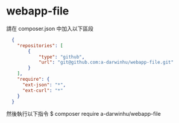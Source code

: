 # webapp-file
請在 composer.json 中加入以下區段

```JSON
  {
    "repositories": [
        {
            "type": "github",
            "url": "git@github.com:a-darwinhu/webapp-file.git"
        }
    ],
    "require": {
      "ext-json": "*",
      "ext-curl": "*"
    }
  }
```
然後執行以下指令
$ composer require a-darwinhu/webapp-file